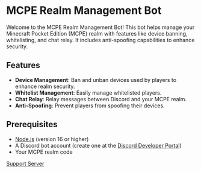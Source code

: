 # MCPE Realm Management Bot

Welcome to the MCPE Realm Management Bot! This bot helps manage your Minecraft Pocket Edition (MCPE) realm with features like device banning, whitelisting, and chat relay. It includes anti-spoofing capabilities to enhance security.

## Features

- **Device Management**: Ban and unban devices used by players to enhance realm security.
- **Whitelist Management**: Easily manage whitelisted players.
- **Chat Relay**: Relay messages between Discord and your MCPE realm.
- **Anti-Spoofing**: Prevent players from spoofing their devices.

## Prerequisites

- [Node.js](https://nodejs.org/en/) (version 16 or higher)
- A Discord bot account (create one at the [Discord Developer Portal](https://discord.com/developers/applications))
- Your MCPE realm code

[Support Server](https://discord.gg/cH2brPWvw3)
